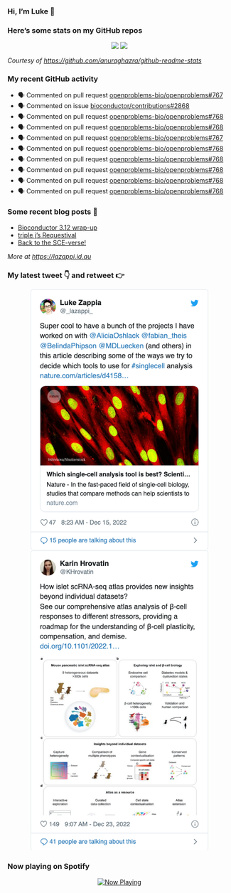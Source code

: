 
<!-- README.md is generated from README.Rmd. Please edit that file -->

### Hi, I’m Luke 👋

<!--
**lazappi/lazappi** is a ✨ _special_ ✨ repository because its `README.md` (this file) appears on your GitHub profile.

Here are some ideas to get you started:

- 🔭 I’m currently working on ...
- 🌱 I’m currently learning ...
- 👯 I’m looking to collaborate on ...
- 🤔 I’m looking for help with ...
- 💬 Ask me about ...
- 📫 How to reach me: ...
- 😄 Pronouns: ...
- ⚡ Fun fact: ...
-->

### Here’s some stats on my GitHub repos

<p align="center">

<img src="https://github-readme-stats.vercel.app/api?username=lazappi&count_private=true&show_icons=true&theme=buefy&hide_title=True">
<img src="https://github-readme-stats.vercel.app/api/top-langs/?username=lazappi&hide=html&theme=buefy&layout=compact">

</p>

*Courtesy of <https://github.com/anuraghazra/github-readme-stats>*

### My recent GitHub activity

  - 🗣 Commented on pull request
    [openproblems-bio/openproblems\#767](https://github.com/openproblems-bio/openproblems#767)
  - 🗣 Commented on issue
    [bioconductor/contributions\#2868](https://github.com/bioconductor/contributions#2868)
  - 🗣 Commented on pull request
    [openproblems-bio/openproblems\#768](https://github.com/openproblems-bio/openproblems#768)
  - 🗣 Commented on pull request
    [openproblems-bio/openproblems\#768](https://github.com/openproblems-bio/openproblems#768)
  - 🗣 Commented on pull request
    [openproblems-bio/openproblems\#767](https://github.com/openproblems-bio/openproblems#767)
  - 🗣 Commented on pull request
    [openproblems-bio/openproblems\#768](https://github.com/openproblems-bio/openproblems#768)
  - 🗣 Commented on pull request
    [openproblems-bio/openproblems\#768](https://github.com/openproblems-bio/openproblems#768)
  - 🗣 Commented on pull request
    [openproblems-bio/openproblems\#768](https://github.com/openproblems-bio/openproblems#768)
  - 🗣 Commented on pull request
    [openproblems-bio/openproblems\#768](https://github.com/openproblems-bio/openproblems#768)
  - 🗣 Commented on pull request
    [openproblems-bio/openproblems\#768](https://github.com/openproblems-bio/openproblems#768)

### Some recent blog posts 📝

  - [Bioconductor 3.12
    wrap-up](https://lazappi.id.au/post/2020-10-30-bioconductor-3-12-wrap-up/)
  - [triple j’s
    Requestival](https://lazappi.id.au/post/2020-07-11-requestival/)
  - [Back to the
    SCE-verse\!](https://lazappi.id.au/post/2020-05-12-back-to-the-sce-verse/)

*More at <https://lazappi.id.au>*

### My latest tweet 👇 and retweet 👉


<p align="center">

<a href="https://twitter.com/_lazappi_/status/1603304759095607298">
<img src="https://github.com/lazappi/lazappi/raw/master/README_files/figure-gfm/tweets-1.png" width="400">
</a> <a href="https://twitter.com/_lazappi_/status/1612373185239867398">
<img src="https://github.com/lazappi/lazappi/raw/master/README_files/figure-gfm/tweets-2.png" width="400">
</a>

</p>

### Now playing on Spotify

<p align="center">

<a href="https://now-playing-profile.lazappi.vercel.app/now-playing?open">
<img src="https://now-playing-profile.lazappi.vercel.app/now-playing" width="256" height="64" alt="Now Playing">
</a>

</p>
